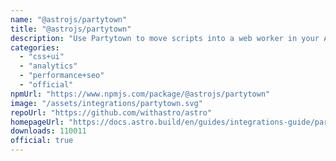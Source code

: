 ```yaml
---
name: "@astrojs/partytown"
title: "@astrojs/partytown"
description: "Use Partytown to move scripts into a web worker in your Astro project"
categories:
  - "css+ui"
  - "analytics"
  - "performance+seo"
  - "official"
npmUrl: "https://www.npmjs.com/package/@astrojs/partytown"
image: "/assets/integrations/partytown.svg"
repoUrl: "https://github.com/withastro/astro"
homepageUrl: "https://docs.astro.build/en/guides/integrations-guide/partytown/"
downloads: 110011
official: true
---
```

